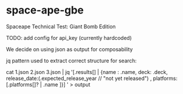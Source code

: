 # space-ape-gbe
Spaceape Technical Test: Giant Bomb Edition


TODO:
add config for api_key (currently hardcoded)

We decide on using json as output for composability

jq pattern used to extract correct structure for search:

cat 1.json 2.json 3.json | jq  '[.results[] | {name : .name, deck: .deck, release_date:(.expected_release_year // "not yet released") , platforms: [.platforms[]? | .name ]}] ' > output